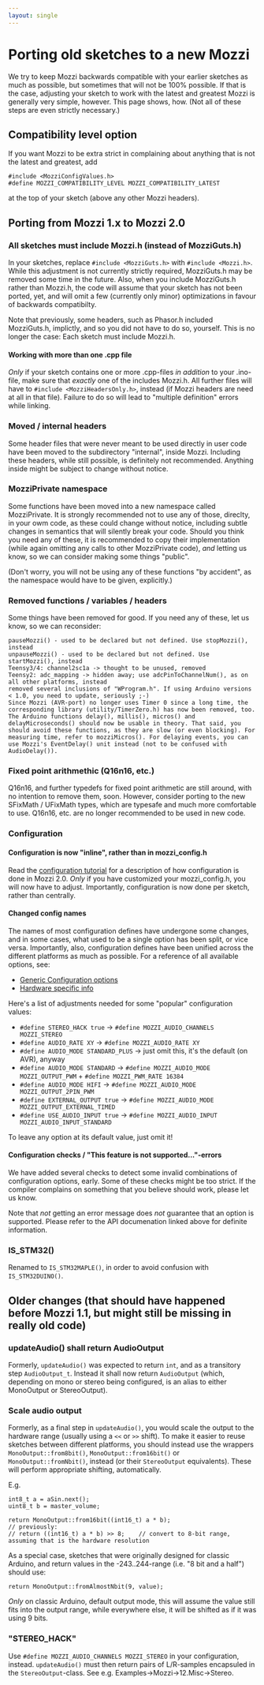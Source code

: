 ```yaml
---
layout: single
---
```


# Porting old sketches to a new Mozzi

We try to keep Mozzi backwards compatible with your earlier sketches as much as possible, but sometimes that will not be 100% possible. If that is the case,
adjusting your sketch to work with the latest and greatest Mozzi is generally very simple, however. This page shows, how. (Not all of these steps are
even strictly necessary.)

## Compatibility level option

If you want Mozzi to be extra strict in complaining about anything that is not the latest and greatest, add
```
#include <MozziConfigValues.h>
#define MOZZI_COMPATIBILITY_LEVEL MOZZI_COMPATIBILITY_LATEST
```
at the top of your sketch (above any other Mozzi headers).

## Porting from Mozzi 1.x to Mozzi 2.0

### All sketches must include Mozzi.h (instead of MozziGuts.h)

In your sketches, replace ```#include <MozziGuts.h>``` with ```#include <Mozzi.h>```. While this adjustment is not currently strictly required, MozziGuts.h may be removed some
time in the future. Also, when you include MozziGuts.h rather than Mozzi.h, the code will assume that your sketch has not been ported, yet, and will omit a few
(currently only minor) optimizations in favour of backwards compatibilty.

Note that previously, some headers, such as Phasor.h included MozziGuts.h, implictly, and so you did not have to do so, yourself. This is no longer the case: Each sketch
must include Mozzi.h.

#### Working with more than one .cpp file

*Only* if your sketch contains one or more .cpp-files *in addition* to your .ino-file, make sure that *exactly* one of the includes Mozzi.h. All further files will
have to ```#include <MozziHeadersOnly.h>```, instead (if Mozzi headers are need at all in that file). Failure to do so will lead to "multiple definition" errors while
linking.

### Moved / internal headers

Some header files that were never meant to be used directly in user code have been moved to the subdirectory "internal", inside Mozzi. Including these headers,
while still possible, is definitely not recommended. Anything inside might be subject to change without notice.

### MozziPrivate namespace

Some functions have been moved into a new namespace called MozziPrivate. It is strongly recommended not to use any of those, direclty, in your owm code, as
these could change without notice, including subtle changes in semantics that will silently break your code. Should you think you need any of these, it is
recommended to copy their implementation (while again omitting any calls to other MozziPrivate code), *and* letting us know, so we can consider making some
things "public".

(Don't worry, you will not be using any of these functions "by accident", as the namespace would have to be given, explicitly.)

### Removed functions / variables / headers

Some things have been removed for good. If you need any of these, let us know, so we can reconsider:


    pauseMozzi() - used to be declared but not defined. Use stopMozzi(), instead
    unpauseMozzi() - used to be declared but not defined. Use startMozzi(), instead
    Teensy3/4: channel2sc1a -> thought to be unused, removed
    Teensy2: adc_mapping -> hidden away; use adcPinToChannelNum(), as on all other platforms, instead
    removed several inclusions of "WProgram.h". If using Arduino versions < 1.0, you need to update, seriously ;-)
    Since Mozzi (AVR-port) no longer uses Timer 0 since a long time, the corresponding library (utility/TimerZero.h) has now been removed, too. The Arduino functions delay(), millis(), micros() and delayMicroseconds() should now be usable in theory. That said, you should avoid these functions, as they are slow (or even blocking). For measuring time, refer to mozziMicros(). For delaying events, you can use Mozzi's EventDelay() unit instead (not to be confused with AudioDelay()).

### Fixed point arithmethic (Q16n16, etc.)

Q16n16, and further typedefs for fixed point arithmetic are still around, with no intention to remove them, soon. However, consider porting to the new
SFixMath / UFixMath types, which are typesafe and much more comfortable to use. Q16n16, etc. are no longer recommended to be used in new code.

### Configuration

#### Configuration is now "inline", rather than in mozzi_config.h

Read the [configuration tutorial](../config/) for a description of how configuration is done in Mozzi 2.0. *Only* if you have customized your
mozzi_config.h, you will now have to adjust. Importantly, configuration is now done per sketch, rather than centrally.

#### Changed config names

The names of most configuration defines have undergone some changes, and in some cases, what used to be a single option has been split, or vice versa.
Importantly, also, configuration defines have been unified across the different platforms as much as possible. For a reference of all available options, see:

  - [Generic Configuration options](Mozzi/doc/html/group__config.html)
  - [Hardware specific info](Mozzi/doc/html/group__hardware.html)

Here's a list of adjustments needed for some "popular" configuration values:

  - ```#define STEREO_HACK true``` ->  ```#define MOZZI_AUDIO_CHANNELS MOZZI_STEREO```
  - ```#define AUDIO_RATE XY``` -> ```#define MOZZI_AUDIO_RATE XY```
  - ```#define AUDIO_MODE STANDARD_PLUS``` -> just omit this, it's the default (on AVR), anyway
  - ```#define AUDIO_MODE STANDARD``` -> ```#define MOZZI_AUDIO_MODE MOZZI_OUTPUT_PWM``` + ```#define MOZZI_PWM_RATE 16384```
  - ```#define AUDIO_MODE HIFI``` -> ```#define MOZZI_AUDIO_MODE MOZZI_OUTPUT_2PIN_PWM```
  - ```#define EXTERNAL_OUTPUT true``` -> ```#define MOZZI_AUDIO_MODE MOZZI_OUTPUT_EXTERNAL_TIMED```
  - ```#define USE_AUDIO_INPUT true``` -> ```#define MOZZI_AUDIO_INPUT MOZZI_AUDIO_INPUT_STANDARD```

To leave any option at its default value, just omit it!

#### Configuration checks / "This feature is not supported..."-errors

We have added several checks to detect some invalid combinations of configuration options, early. Some of these checks might be too strict. If the compiler
complains on something that you believe should work, please let us know.

Note that *not* getting an error message does *not* guarantee that an option is supported. Please refer to the API documenation linked above for definite
information.

### IS_STM32()

Renamed to ```IS_STM32MAPLE()```, in order to avoid confusion with ```IS_STM32DUINO()```.

## Older changes (that should have happened before Mozzi 1.1, but might still be missing in really old code)

### updateAudio() shall return AudioOutput

Formerly, ```updateAudio()``` was expected to return ```int```, and as a transitory step ```AudioOutput_t```. Instead it shall now return ```AudioOutput```
(which, depending on mono or stereo being configured, is an alias to either MonoOutput or StereoOutput).

### Scale audio output

Formerly, as a final step in ```updateAudio()```, you would scale the output to the hardware range (usually using a ```<<``` or ```>>``` shift). To make it easier
to reuse sketches between different platforms, you should instead use the wrappers ```MonoOutput::from8bit()```, ```MonoOutput::from16bit()``` or ```MonoOutput::fromNbit()```, instead (or their ```StereoOutput``` equivalents). These will perform appropriate shifting, automatically.

E.g.
```
int8_t a = aSin.next();
uint8_t b = master_volume;

return MonoOutput::from16bit((int16_t) a * b);
// previously:
// return ((int16_t) a * b) >> 8;    // convert to 8-bit range, assuming that is the hardware resolution
```
As a special case, sketches that were originally designed for classic Arduino, and return values in the -243..244-range (i.e. "8 bit and a half") should use:

```
return MonoOutput::fromAlmostNbit(9, value);
```

*Only* on classic Arduino, default output mode, this will assume the value still fits into the output range, while everywhere else, it will be shifted as if
it was using 9 bits.

### "STEREO_HACK"

Use ```#define MOZZI_AUDIO_CHANNELS MOZZI_STEREO``` in your configuration, instead. ```updateAudio()``` must then return pairs of L/R-samples
encapsuled in the ```StereoOutput```-class. See e.g. Examples->Mozzi->12.Misc->Stereo.
